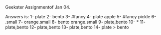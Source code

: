 Geekster Assignmentof Jan 04.

Answers is: 
1- plate 2- bento 3- #fancy 4- plate apple 5- #fancy pickle 6- .small 7- orange.small 8- bento orange.small 9- plate,bento 10- * 11- plate,bento 12- plate,bento 13- plate,bento 14- plate > bento 